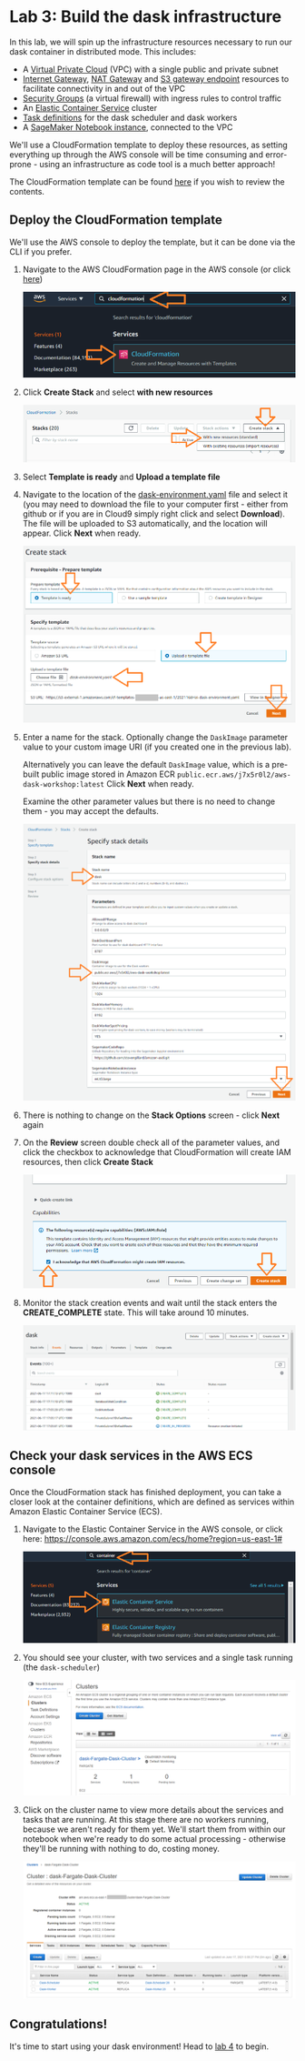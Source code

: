 # Lab 3: Build the dask infrastructure
In this lab, we will spin up the infrastructure resources necessary to run our dask container in distributed mode.  This includes:
 * A [Virtual Private Cloud](https://aws.amazon.com/vpc/) (VPC) with a single public and private subnet
 * [Internet Gateway](https://docs.aws.amazon.com/vpc/latest/userguide/VPC_Internet_Gateway.html), [NAT Gateway](https://docs.aws.amazon.com/vpc/latest/userguide/vpc-nat-gateway.html) and [S3 gateway endpoint](https://docs.aws.amazon.com/vpc/latest/privatelink/vpce-gateway.html) resources to facilitate connectivity in and out of the VPC
 * [Security Groups](https://docs.aws.amazon.com/vpc/latest/userguide/VPC_SecurityGroups.html) (a virtual firewall) with ingress rules to control traffic
 * An [Elastic Container Service](https://aws.amazon.com/ecs/) cluster
 * [Task definitions](https://docs.aws.amazon.com/AmazonECS/latest/developerguide/task_definitions.html) for the dask scheduler and dask workers
 * A [SageMaker Notebook instance](https://docs.aws.amazon.com/sagemaker/latest/dg/nbi.html), connected to the VPC

We'll use a CloudFormation template to deploy these resources, as setting everything up through the AWS console will be time consuming and error-prone - using an infrastructure as code tool is a much better approach!

The CloudFormation template can be found [here](cloudformation/dask-environment.yaml) if you wish to review the contents.

## Deploy the CloudFormation template
We'll use the AWS console to deploy the template, but it can be done via the CLI if you prefer.

1. Navigate to the AWS CloudFormation page in the AWS console (or click [here](https://console.aws.amazon.com/cloudformation/home))

    ![CloudFormation](workshop/0301-CloudFormation.png)

1. Click **Create Stack** and select **with new resources**

    ![CreateStack](workshop/0302-CloudFormationCreate.png)

1. Select **Template is ready** and **Upload a template file**

1. Navigate to the location of the [dask-environment.yaml](cloudformation/dask-environment.yaml) file and select it (you may need to download the file to your computer first - either from github or if you are in Cloud9 simply right click and select **Download**).  The file will be uploaded to S3 automatically, and the location will appear.  Click **Next** when ready.

    ![SelectTemplate](workshop/0303-CloudFormationCreate2.png)

1. Enter a name for the stack.  Optionally change the `DaskImage` parameter value to your custom image URI (if you created one in the previous lab).  

   Alternatively you can leave the default `DaskImage` value, which is a pre-built public image stored in Amazon ECR `public.ecr.aws/j7x5r0l2/aws-dask-workshop:latest` Click **Next** when ready. 

   Examine the other parameter values but there is no need to change them - you may accept the defaults.

    ![Parameters](workshop/0304-CloudFormationParameters.png)

1. There is nothing to change on the **Stack Options** screen - click **Next** again

1. On the **Review** screen double check all of the parameter values, and click the checkbox to acknowledge that CloudFormation will create IAM resources, then click **Create Stack**

    ![CreateStack](workshop/0305-CloudFormationCreate3.png)

1. Monitor the stack creation events and wait until the stack enters the **CREATE_COMPLETE** state.  This will take around 10 minutes.

    ![StackComplete](workshop/0305-CloudFormationComplete.png)

## Check your dask services in the AWS ECS console
Once the CloudFormation stack has finished deployment, you can take a closer look at the container definitions, which are defined as services within Amazon Elastic Container Service (ECS).

1. Navigate to the Elastic Container Service in the AWS console, or click here: https://console.aws.amazon.com/ecs/home?region=us-east-1#

    ![ECS](workshop/0306-ECS.png)

1. You should see your cluster, with two services and a single task running (the `dask-scheduler`)

    ![ECSCluster](workshop/0307-ECSCluster.png)

1. Click on the cluster name to view more details about the services and tasks that are running.  At this stage there are no workers running, because we aren't ready for them yet.  We'll start them from within our notebook when we're ready to do some actual processing - otherwise they'll be running with nothing to do, costing money.

    ![ECSClusterServices](workshop/0308-ECSCluster2.png)

## Congratulations!
It's time to start using your dask environment!  Head to [lab 4](workshop-04.md) to begin.